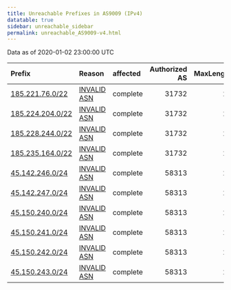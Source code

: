 ```yaml
---
title: Unreachable Prefixes in AS9009 (IPv4)
datatable: true
sidebar: unreachable_sidebar
permalink: unreachable_AS9009-v4.html
---
```


Data as of 2020-01-02 23:00:00 UTC


<div class="datatable-begin"></div>

| Prefix                                                     | Reason                                                                                                 | affected   |   Authorized AS |   MaxLength | Anchor                                         |   unreachable /24s |
|:-----------------------------------------------------------|:-------------------------------------------------------------------------------------------------------|:-----------|----------------:|------------:|:-----------------------------------------------|-------------------:|
| [185.221.76.0/22](https://stat.ripe.net/185.221.76.0/22)   | [INVALID ASN](https://rpki-validator.ripe.net/announcement-preview?asn=AS9009&prefix=185.221.76.0/22)  | complete   |           31732 |          22 | [RIPE](unreachable_RIPE_NCC_RPKI_Root-v4.html) |                  4 |
| [185.224.204.0/22](https://stat.ripe.net/185.224.204.0/22) | [INVALID ASN](https://rpki-validator.ripe.net/announcement-preview?asn=AS9009&prefix=185.224.204.0/22) | complete   |           31732 |          24 | [RIPE](unreachable_RIPE_NCC_RPKI_Root-v4.html) |                  4 |
| [185.228.244.0/22](https://stat.ripe.net/185.228.244.0/22) | [INVALID ASN](https://rpki-validator.ripe.net/announcement-preview?asn=AS9009&prefix=185.228.244.0/22) | complete   |           31732 |          22 | [RIPE](unreachable_RIPE_NCC_RPKI_Root-v4.html) |                  4 |
| [185.235.164.0/22](https://stat.ripe.net/185.235.164.0/22) | [INVALID ASN](https://rpki-validator.ripe.net/announcement-preview?asn=AS9009&prefix=185.235.164.0/22) | complete   |           31732 |          24 | [RIPE](unreachable_RIPE_NCC_RPKI_Root-v4.html) |                  4 |
| [45.142.246.0/24](https://stat.ripe.net/45.142.246.0/24)   | [INVALID ASN](https://rpki-validator.ripe.net/announcement-preview?asn=AS9009&prefix=45.142.246.0/24)  | complete   |           58313 |          24 | [RIPE](unreachable_RIPE_NCC_RPKI_Root-v4.html) |                  1 |
| [45.142.247.0/24](https://stat.ripe.net/45.142.247.0/24)   | [INVALID ASN](https://rpki-validator.ripe.net/announcement-preview?asn=AS9009&prefix=45.142.247.0/24)  | complete   |           58313 |          24 | [RIPE](unreachable_RIPE_NCC_RPKI_Root-v4.html) |                  1 |
| [45.150.240.0/24](https://stat.ripe.net/45.150.240.0/24)   | [INVALID ASN](https://rpki-validator.ripe.net/announcement-preview?asn=AS9009&prefix=45.150.240.0/24)  | complete   |           58313 |          24 | [RIPE](unreachable_RIPE_NCC_RPKI_Root-v4.html) |                  1 |
| [45.150.241.0/24](https://stat.ripe.net/45.150.241.0/24)   | [INVALID ASN](https://rpki-validator.ripe.net/announcement-preview?asn=AS9009&prefix=45.150.241.0/24)  | complete   |           58313 |          24 | [RIPE](unreachable_RIPE_NCC_RPKI_Root-v4.html) |                  1 |
| [45.150.242.0/24](https://stat.ripe.net/45.150.242.0/24)   | [INVALID ASN](https://rpki-validator.ripe.net/announcement-preview?asn=AS9009&prefix=45.150.242.0/24)  | complete   |           58313 |          24 | [RIPE](unreachable_RIPE_NCC_RPKI_Root-v4.html) |                  1 |
| [45.150.243.0/24](https://stat.ripe.net/45.150.243.0/24)   | [INVALID ASN](https://rpki-validator.ripe.net/announcement-preview?asn=AS9009&prefix=45.150.243.0/24)  | complete   |           58313 |          24 | [RIPE](unreachable_RIPE_NCC_RPKI_Root-v4.html) |                  1 |

<div class="datatable-end"></div>